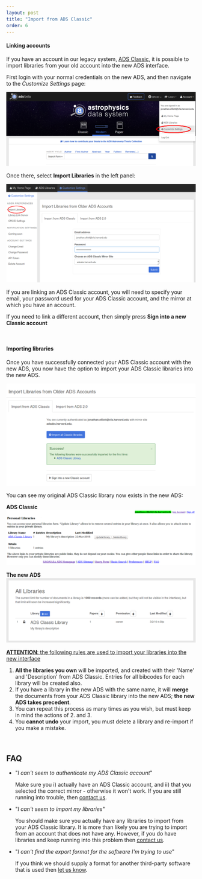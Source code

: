 ```yaml
---
layout: post
title: "Import from ADS Classic"
order: 6
---
```



#### Linking accounts

If you have an account in our legacy system, <a href="http://adsabs.harvard.edu">ADS Classic</a>, it is possible to import libraries from your old account into the new ADS interface. 

First login with your normal credentials on the new ADS, and then navigate to the *Customize Settings* page:

<img class="img-responsive" src="/img/import_help_01.png" alt="a screenshot of the location of the Customize Settings button"/>

Once there, select **Import Libraries** in the left panel:

<img class="img-responsive" src="/img/import_help_02.png" alt="a screenshot of ADS Classic library import with the form filled in"/>

If you are linking an ADS Classic account, you will need to specify your email, your password used for your ADS Classic account, and the mirror at which you have an account. 

If you need to link a different account, then simply press **Sign into a new Classic account**

<br>

#### Importing libraries

Once you have successfully connected your ADS Classic account with the new ADS, you now have the option to import your ADS Classic libraries into the new ADS. 

<img class="img-responsive" src="/img/import_help_03.png" alt="a screenshot after the Import all Classic libraries button has been pressed"/>

You can see my original ADS Classic library now exists in the new ADS:

**ADS Classic**
<img class="img-responsive" src="/img/import_help_04.png" alt="a screenshot of the library in ADS Classic"/>

**The new ADS**
<img class="img-responsive" src="/img/import_help_05.png" alt="a screenshot of the library in the new ADS"/>



<u><b>ATTENTION</b>: the following rules are used to import your libraries into the new interface</u>

  1. **All the libraries you own** will be imported, and created with their 'Name' and 'Description' from ADS Classic. Entries for all bibcodes for each library will be created also.
  2. If you have a library in the new ADS with the same name, it will **merge** the documents from your ADS Classic library into the new ADS; **the new ADS takes precedent**.
  3. You can repeat this process as many times as you wish, but must keep in mind the actions of 2. and 3.
  4. You **cannot undo** your import, you must delete a library and re-import if you make a mistake.

<br>

## FAQ

 * "*I can't seem to authenticate my ADS Classic account*"

   Make sure you i) actually have an ADS Classic account, and ii) that you selected the correct mirror - otherwise it won't work. If you are still running into trouble, then <a href="mailto:adshelp@cfa.harvard.edu">contact us</a>.

 * "*I can't seem to import my libraries*"

   You should make sure you actually have any libraries to import from your ADS Classic library. It is more than likely you are trying to import from an account that does not have any. However, if you do have libraries and keep running into this problem then <a href="mailto:adshelp@cfa.harvard.edu">contact us</a>.

 * "*I can't find the export format for the software I'm trying to use*"

   If you think we should supply a format for another third-party software that is used then <a href="mailto:adshelp@cfa.harvard.edu">let us know</a>.

<br>

